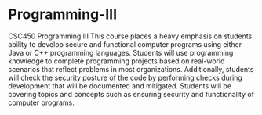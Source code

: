 # Programming-III
CSC450 Programming III
This course places a heavy emphasis on students' ability to develop secure and functional computer programs using either Java or C++ programming languages. Students will use programming knowledge to complete programming projects based on real-world scenarios that reflect problems in most organizations. Additionally, students will check the security posture of the code by performing checks during development that will be documented and mitigated. Students will be covering topics and concepts such as ensuring security and functionality of computer programs.
